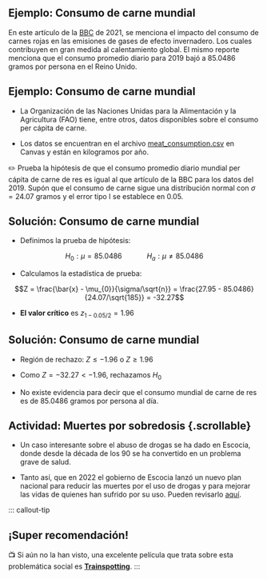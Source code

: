 ## Ejemplo: Consumo de carne mundial

En este artículo de la [BBC](https://www.bbc.com/newsadfgafgfg) de 2021, se menciona el impacto del consumo de carnes rojas en las emisiones de gases de efecto invernadero. Los cuales contribuyen en gran medida al calentamiento global. El mismo reporte menciona que el consumo promedio diario para 2019 bajó a 85.0486 gramos por persona en el Reino Unido.

## Ejemplo: Consumo de carne mundial

-   La Organización de las Naciones Unidas para la Alimentación y la Agricultura (FAO) tiene, entre otros, datos disponibles sobre el consumo per cápita de carne.

-   Los datos se encuentran en el archivo [meat_consumption.csv](https://experiencia21.tec.mx/courses/352034/files/137949181?module_item) en Canvas y están en kilogramos por año.

✏️ Prueba la hipótesis de que el consumo promedio diario mundial per cápita de carne de res es igual al que artículo de la BBC para los datos del 2019. Supón que el consumo de carne sigue una distribución normal con $\sigma = 24.07$ gramos y el error tipo I se establece en 0.05.

## Solución: Consumo de carne mundial

- Definimos la prueba de hipótesis:

$$H_{0}: \mu = 85.0486 \quad \quad \quad H_{a}: \mu \neq 85.0486$$

- Calculamos la estadística de prueba:

$$Z = \frac{\bar{x} - \mu_{0}}{\sigma/\sqrt{n}} = \frac{27.95 - 85.0486}{24.07/\sqrt{185}} = -32.27$$

- **El valor crítico** es $z_{1 - 0.05/2} = 1.96$

## Solución: Consumo de carne mundial

-   Región de rechazo: $Z \leq -1.96$ o $Z \geq 1.96$

-   Como $Z = -32.27 < -1.96$, rechazamos $H_{0}$

-   No existe evidencia para decir que el consumo mundial de carne de res es de 85.0486 gramos por persona al día.


## Actividad: Muertes por sobredosis {.scrollable}

-   Un caso interesante sobre el abuso de drogas se ha dado en Escocia, donde desde la década de los 90 se ha convertido en un problema grave de salud.

-   Tanto así, que en 2022 el gobierno de Escocia lanzó un nuevo plan nacional para reducir las muertes por el uso de drogas y para mejorar las vidas de quienes han sufrido por su uso. Pueden revisarlo [aquí](https://www.gov.scot/publications/national-drugs-mission-plan-2022-2026/pages/3/).

::: callout-tip
## ¡Super recomendación!
📺 Si aún no la han visto, una excelente película que trata sobre esta problemática social es [**Trainspotting**](https://es.wikipedia.org/wiki/Trainspotting).
:::
